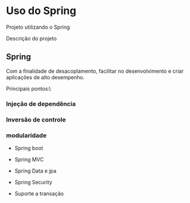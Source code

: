 # Uso do Spring

Projeto utilizando o Spring

Descrição do projeto

## Spring
Com a finalidade de desacoplamento, facilitar no desenvolvimento e criar aplicações de alto desempenho.

Principais pontos:\
### Injeção de dependência

### Inversão de controle

### modularidade
* Spring boot

* Spring MVC

* Spring Data e jpa

* Spring Security 

* Suporte a transação 





